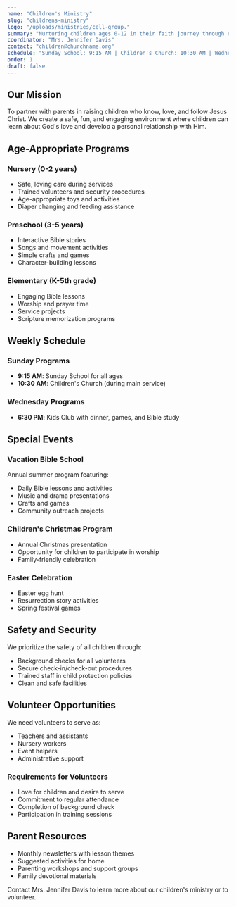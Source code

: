 ```yaml
---
name: "Children's Ministry"
slug: "childrens-ministry"
logo: "/uploads/ministries/cell-group."
summary: "Nurturing children ages 0-12 in their faith journey through engaging, age-appropriate programs that teach God's love."
coordinator: "Mrs. Jennifer Davis"
contact: "children@churchname.org"
schedule: "Sunday School: 9:15 AM | Children's Church: 10:30 AM | Wednesday Kids Club: 6:30 PM"
order: 1
draft: false
---
```


## Our Mission

To partner with parents in raising children who know, love, and follow Jesus Christ. We create a safe, fun, and engaging environment where children can learn about God's love and develop a personal relationship with Him.

## Age-Appropriate Programs

### Nursery (0-2 years)
- Safe, loving care during services
- Trained volunteers and security procedures
- Age-appropriate toys and activities
- Diaper changing and feeding assistance

### Preschool (3-5 years)
- Interactive Bible stories
- Songs and movement activities
- Simple crafts and games
- Character-building lessons

### Elementary (K-5th grade)
- Engaging Bible lessons
- Worship and prayer time
- Service projects
- Scripture memorization programs

## Weekly Schedule

### Sunday Programs
- **9:15 AM**: Sunday School for all ages
- **10:30 AM**: Children's Church (during main service)

### Wednesday Programs
- **6:30 PM**: Kids Club with dinner, games, and Bible study

## Special Events

### Vacation Bible School
Annual summer program featuring:
- Daily Bible lessons and activities
- Music and drama presentations
- Crafts and games
- Community outreach projects

### Children's Christmas Program
- Annual Christmas presentation
- Opportunity for children to participate in worship
- Family-friendly celebration

### Easter Celebration
- Easter egg hunt
- Resurrection story activities
- Spring festival games

## Safety and Security

We prioritize the safety of all children through:
- Background checks for all volunteers
- Secure check-in/check-out procedures
- Trained staff in child protection policies
- Clean and safe facilities

## Volunteer Opportunities

We need volunteers to serve as:
- Teachers and assistants
- Nursery workers
- Event helpers
- Administrative support

### Requirements for Volunteers
- Love for children and desire to serve
- Commitment to regular attendance
- Completion of background check
- Participation in training sessions

## Parent Resources

- Monthly newsletters with lesson themes
- Suggested activities for home
- Parenting workshops and support groups
- Family devotional materials

Contact Mrs. Jennifer Davis to learn more about our children's ministry or to volunteer.